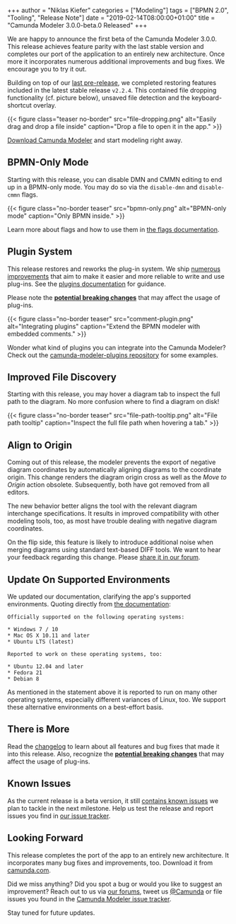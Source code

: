 
+++
author = "Niklas Kiefer"
categories = ["Modeling"]
tags = ["BPMN 2.0", "Tooling", "Release Note"]
date = "2019-02-14T08:00:00+01:00"
title = "Camunda Modeler 3.0.0-beta.0 Released"
+++

We are happy to announce the first beta of the Camunda Modeler 3.0.0. This release achieves feature parity with the last stable version and completes our port of the application to an entirely new architecture. Once more it incorporates numerous additional improvements and bug fixes. We encourage you to try it out.

<!--more-->

Building on top of our [last pre-release](https://blog.camunda.com/post/2019/01/camunda-modeler-3.0.0-0-released/), we completed restoring features included in the latest stable release `v2.2.4`. This contained file dropping functionality (cf. picture below), unsaved file detection and the keyboard-shortcut overlay.

{{< figure class="teaser no-border" src="file-dropping.png" alt="Easily drag and drop a file inside" caption="Drop a file to open it in the app." >}}

[Download Camunda Modeler](https://camunda.org/release/camunda-modeler/3.0.0-beta.0/) and start modeling right away.


## BPMN-Only Mode

Starting with this release, you can disable DMN and CMMN editing to end up in a BPMN-only mode.
You may do so via the `disable-dmn` and `disable-cmmn` flags.

{{< figure class="no-border teaser" src="bpmn-only.png" alt="BPMN-only mode" caption="Only BPMN inside." >}}

Learn more about flags and how to use them in [the flags documentation](https://github.com/camunda/camunda-modeler/tree/master/docs/flags).


## Plugin System

This release restores and reworks the plug-in system. We ship [numerous improvements](https://github.com/camunda/camunda-modeler/blob/master/CHANGELOG.md#plug-ins) that aim to make it easier and more reliable to write and use plug-ins. See the [plugins documentation](https://github.com/camunda/camunda-modeler/tree/master/docs/plugins) for guidance.

Please note the [**potential breaking changes**](https://github.com/camunda/camunda-modeler/blob/master/CHANGELOG.md#breaking-changes) that may affect the usage of plug-ins.

{{< figure class="no-border teaser" src="comment-plugin.png" alt="Integrating plugins" caption="Extend the BPMN modeler with embedded comments." >}}

Wonder what kind of plugins you can integrate into the Camunda Modeler? Check out the [camunda-modeler-plugins repository](https://github.com/camunda/camunda-modeler-plugins) for some examples.


## Improved File Discovery

Starting with this release, you may hover a diagram tab to inspect the full path to the diagram. No more confusion where to find a diagram on disk!

{{< figure class="no-border teaser" src="file-path-tooltip.png" alt="File path tooltip" caption="Inspect the full file path when hovering a tab." >}}


## Align to Origin

Coming out of this release, the modeler prevents the export of negative diagram coordinates by automatically aligning diagrams to the coordinate origin. This change renders the diagram origin cross as well as the _Move to Origin_ action obsolete. Subsequently, both have got removed from all editors.

The new behavior better aligns the tool with the relevant diagram interchange specifications. It results in improved compatibility with other modeling tools, too, as most have trouble dealing with negative diagram coordinates.

On the flip side, this feature is likely to introduce additional noise when merging diagrams using standard text-based DIFF tools. We want to hear your feedback regarding this change. Please [share it in our forum](https://forum.camunda.org/c/modeler).


## Update On Supported Environments

We updated our documentation, clarifying the app's supported environments. Quoting directly from [the documentation](https://docs.camunda.org/manual/latest/installation/camunda-modeler/):

```
Officially supported on the following operating systems:

* Windows 7 / 10
* Mac OS X 10.11 and later
* Ubuntu LTS (latest)

Reported to work on these operating systems, too:

* Ubuntu 12.04 and later
* Fedora 21
* Debian 8
```

As mentioned in the statement above it is reported to run on many other operating systems, especially different variances of Linux, too. We support these alternative environments on a best-effort basis.


## There is More

Read the [changelog](https://github.com/camunda/camunda-modeler/blob/master/CHANGELOG.md#300-beta0) to learn about all features and bug fixes that made it into this release. Also, recognize the [**potential breaking changes**](https://github.com/camunda/camunda-modeler/blob/master/CHANGELOG.md#breaking-changes) that may affect the usage of plug-ins.


## Known Issues

As the current release is a beta version, it still [contains known issues](https://github.com/camunda/camunda-modeler/milestone/35) we plan to tackle in the next milestone. Help us test the release and report issues you find in [our issue tracker](https://github.com/camunda/camunda-modeler/issues/new/choose).


## Looking Forward

This release completes the port of the app to an entirely new architecture. It incorporates many bug fixes and improvements, too. Download it from [camunda.com](https://camunda.org/release/camunda-modeler/3.0.0-beta.0/).

Did we miss anything? Did you spot a bug or would you like to suggest an improvement? Reach out to us via [our forums](https://forum.camunda.org/c/modeler), tweet us [@Camunda](https://twitter.com/Camunda) or file issues you found in the [Camunda Modeler issue tracker](https://github.com/camunda/camunda-modeler/issues/new/choose).

Stay tuned for future updates.



